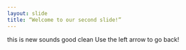 ```yaml
---
layout: slide
title: “Welcome to our second slide!”
---
```

this is new
sounds good
clean
Use the left arrow to go back!
